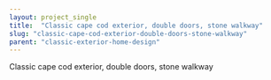 ```yaml
---
layout: project_single
title:  "Classic cape cod exterior, double doors, stone walkway"
slug: "classic-cape-cod-exterior-double-doors-stone-walkway"
parent: "classic-exterior-home-design"
---
```

Classic cape cod exterior, double doors, stone walkway